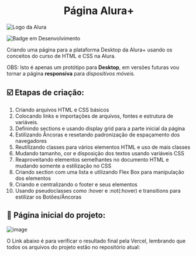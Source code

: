 <h1 align="center">Página Alura+ <br></h1>
<img src="https://www.agoracupom.com.br/blog/wp-content/uploads/2023/07/alura.jpg" alt="Logo da Alura">

![Badge em Desenvolvimento](http://img.shields.io/static/v1?label=STATUS&message=EM%20DESENVOLVIMENTO&color=GREEN&style=for-the-badge)

Criando uma página para a plataforma Desktop da Alura+ usando os conceitos do curso de HTML e CSS na Alura.

OBS: Isto é apenas um protótipo para <strong>Desktop</strong>, em versões futuras vou tornar a página <strong>responsiva</strong> para <em>dispositivos móveis.</em>

<h2>☑️ Etapas de criação:</h2>

<ol>
  <li>Criando arquivos HTML e CSS básicos</li>
  <li>Colocando links e importações de arquivos, fontes e estrutura de variáveis.</li>
  <li>Definindo sections e usando display grid para a parte inicial da página</li>
  <li>Estilizando Âncoras e resetando padronização de espaçamento dos navegadores</li>
  <li>Reutilizando classes para vários elementos HTML e uso de mais classes</li>
  <li>Mudando tamanho, cor e disposição dos textos usando variáveis CSS</li>
  <li>Reaproveitando elementos semelhantes no documento HTML e mudando somente a estilização no CSS</li>
  <li>Criando section com uma lista e utilizando Flex Box para manipulação dos elementos</li>
  <li>Criando e centralizando o footer e seus elementos</li>
  <li>Usando pseudoclasses como :hover e :not(:hover) e transitions para estilizar os Botões/Âncoras</li>
</ol>

<h2>📑 Página inicial do projeto:</h2>

![image](https://github.com/MarcLabX/aluraplus/assets/174205293/3415f4a8-d97f-4b41-8d7e-956552d05bf7)

O Link abaixo é para verificar o resultado final pela Vercel, lembrando que todos os arquivos do projeto estão no repositório atual:
